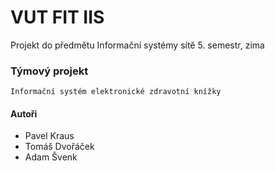 # VUT FIT IIS

Projekt do předmětu Informační systémy sítě 5. semestr, zima

### Týmový projekt  
	Informační systém elektronické zdravotní knížky
#### Autoři
- Pavel Kraus
- Tomáš Dvořáček
- Adam Švenk
	


